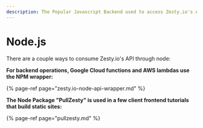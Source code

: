 ```yaml
---
description: The Popular Javascript Backend used to access Zesty.io's API
---
```


# Node.js

There are a couple ways to consume Zesty.io's API through node:

**For backend operations, Google Cloud functions and AWS lambdas use the NPM wrapper:**

{% page-ref page="zesty.io-node-api-wrapper.md" %}

**The Node Package "PullZesty" is used in a few client frontend tutorials that build static sites:**

{% page-ref page="pullzesty.md" %}



